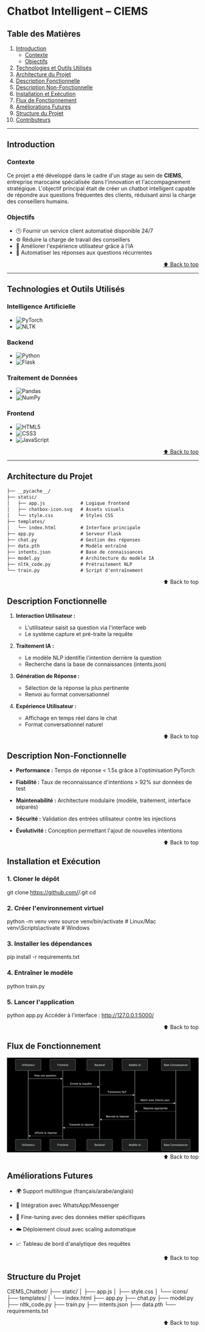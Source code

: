 <a name="top"></a>

# Chatbot Intelligent – CIEMS

## Table des Matières
1. [Introduction](#introduction)
   - [Contexte](#contexte)
   - [Objectifs](#objectifs)
2. [Technologies et Outils Utilisés](#technologies)
3. [Architecture du Projet](#architecture)
4. [Description Fonctionnelle](#fonctionnelle)
5. [Description Non-Fonctionnelle](#non-fonctionnelle)
6. [Installation et Exécution](#installation)
7. [Flux de Fonctionnement](#flux)
8. [Améliorations Futures](#ameliorations)
9. [Structure du Projet](#structure)
10. [Contributeurs](#contributeurs)

---

## Introduction<a name="introduction"></a>

### Contexte<a name="contexte"></a>
Ce projet a été développé dans le cadre d'un stage au sein de **CIEMS**, entreprise marocaine spécialisée dans l'innovation et l'accompagnement stratégique. L'objectif principal était de créer un chatbot intelligent capable de répondre aux questions fréquentes des clients, réduisant ainsi la charge des conseillers humains.

### Objectifs<a name="objectifs"></a>
- 🕒 Fournir un service client automatisé disponible 24/7  
- ⚙️ Réduire la charge de travail des conseillers  
- 🤖 Améliorer l'expérience utilisateur grâce à l'IA  
- 💬 Automatiser les réponses aux questions récurrentes  

<div align="right">

[⬆ Back to top](#top)

</div>

---

## Technologies et Outils Utilisés<a name="technologies"></a>

### Intelligence Artificielle
- ![PyTorch](https://img.shields.io/badge/PyTorch-EE4C2C?style=for-the-badge&logo=pytorch&logoColor=white)
- ![NLTK](https://img.shields.io/badge/NLTK-3BB143?style=for-the-badge&logo=python&logoColor=white)

### Backend
- ![Python](https://img.shields.io/badge/python-3670A0?style=for-the-badge&logo=python&logoColor=ffdd54)
- ![Flask](https://img.shields.io/badge/flask-%23000.svg?style=for-the-badge&logo=flask&logoColor=white)

### Traitement de Données
- ![Pandas](https://img.shields.io/badge/pandas-%23150458.svg?style=for-the-badge&logo=pandas&logoColor=white)
- ![NumPy](https://img.shields.io/badge/numpy-%23013243.svg?style=for-the-badge&logo=numpy&logoColor=white)

### Frontend
- ![HTML5](https://img.shields.io/badge/html5-%23E34F26.svg?style=for-the-badge&logo=html5&logoColor=white)
- ![CSS3](https://img.shields.io/badge/css3-%231572B6.svg?style=for-the-badge&logo=css3&logoColor=white)
- ![JavaScript](https://img.shields.io/badge/javascript-%23323330.svg?style=for-the-badge&logo=javascript&logoColor=%23F7DF1E)

<div align="right">

[⬆ Back to top](#top)

</div>

---

## Architecture du Projet<a name="architecture"></a>
```
├── __pycache__/
├── static/
│   ├── app.js             # Logique frontend
│   ├── chatbox-icon.svg   # Assets visuels
│   └── style.css          # Styles CSS
├── templates/
│   └── index.html         # Interface principale
├── app.py                 # Serveur Flask
├── chat.py                # Gestion des réponses
├── data.pth               # Modèle entraîné
├── intents.json           # Base de connaissances
├── model.py               # Architecture du modèle IA
├── nltk_code.py           # Prétraitement NLP
└── train.py               # Script d'entraînement
```

<div align="right">
⬆ Back to top

</div>

## Description Fonctionnelle<a name="fonctionnelle"></a>

1. **Interaction Utilisateur :**
   - L'utilisateur saisit sa question via l'interface web
   - Le système capture et pré-traite la requête

2. **Traitement IA :**
   - Le modèle NLP identifie l'intention derrière la question
   - Recherche dans la base de connaissances (intents.json)

3. **Génération de Réponse :**
   - Sélection de la réponse la plus pertinente
   - Renvoi au format conversationnel

4. **Expérience Utilisateur :**
   - Affichage en temps réel dans le chat
   - Format conversationnel naturel

<div align="right">
⬆ Back to top

</div>

## Description Non-Fonctionnelle<a name="non-fonctionnelle"></a>

- **Performance :**
Temps de réponse < 1.5s grâce à l'optimisation PyTorch

- **Fiabilité :**
Taux de reconnaissance d'intentions > 92% sur données de test

- **Maintenabilité :**
Architecture modulaire (modèle, traitement, interface séparés)

- **Sécurité :**
Validation des entrées utilisateur contre les injections

- **Évolutivité :**
Conception permettant l'ajout de nouvelles intentions

<div align="right">
⬆ Back to top

</div>

## Installation et Exécution<a name="installation"></a>

### 1. Cloner le dépôt
git clone https://github.com/<utilisateur>/<repo>.git
cd <repo>

### 2. Créer l'environnement virtuel
python -m venv venv
source venv/bin/activate  # Linux/Mac
venv\Scripts\activate    # Windows

### 3. Installer les dépendances
pip install -r requirements.txt

### 4. Entraîner le modèle
python train.py

### 5. Lancer l'application
python app.py
Accéder à l'interface :
http://127.0.0.1:5000/

<div align="right">
⬆ Back to top

</div>

## Flux de Fonctionnement<a name="flux"></a>

<div>
   <img src="diagramme.png">
</div>
<div align="right">
⬆ Back to top

</div>

## Améliorations Futures<a name="ameliorations"></a>

- 🌍 Support multilingue (français/arabe/anglais)

- 📱 Intégration avec WhatsApp/Messenger

- 🧠 Fine-tuning avec des données métier spécifiques

- ☁️ Déploiement cloud avec scaling automatique

- 📈 Tableau de bord d'analytique des requêtes

<div align="right">
⬆ Back to top

</div>

## Structure du Projet<a name="structure"></a>

CIEMS_Chatbot/
├── static/
│   ├── app.js
│   ├── style.css
│   └── icons/
├── templates/
│   └── index.html
├── app.py
├── chat.py
├── model.py
├── nltk_code.py
├── train.py
├── intents.json
├── data.pth
└── requirements.txt

<div align="right">
⬆ Back to top

</div>
